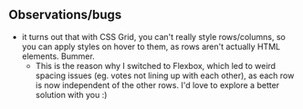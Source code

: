 ## Observations/bugs

- it turns out that with CSS Grid, you can't really style rows/columns, so you can apply styles on hover to them, as rows aren't actually HTML elements. Bummer.
  - This is the reason why I switched to Flexbox, which led to weird spacing issues (eg. votes not lining up with each other), as each row is now independent of the other rows. I'd love to explore a better solution with you :)
